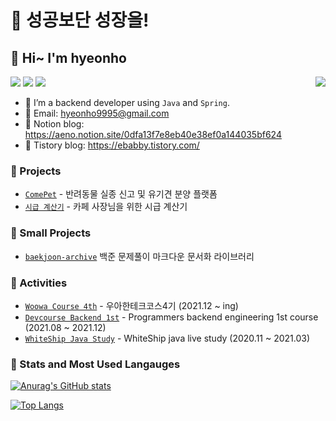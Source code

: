 # 🌟 성공보단 성장을!
## 🤗 Hi~ I'm hyeonho

<p align="left">
  <img align="right" src="https://hits.seeyoufarm.com/api/count/incr/badge.svg?url=https%3A%2F%2Fgithub.com%2Fyhh1056&count_bg=%234CBC64&title_bg=%23555555&icon=&icon_color=%23E7E7E7&title=hits&edge_flat=false"/>
  <img src="https://img.shields.io/badge/Java-008FBC?style=flat-square&logo=Java&logoColor=white"/></a>
  <img src="https://img.shields.io/badge/Spring Boot-64C931?style=flat-square&logo=Spring-Boot&logoColor=white"/></a>
  <img src="https://img.shields.io/badge/Git-F05032?style=flat-square&logo=Git&logoColor=white"/>
</p>
  
- 🌱 I’m a backend developer using `Java` and `Spring`.
- 📧 Email: hyeonho9995@gmail.com
- 📝 Notion blog: https://aeno.notion.site/0dfa13f7e8eb40e38ef0a144035bf624
- 📝 Tistory blog: https://ebabby.tistory.com/


### 📃 Projects
- [`ComePet`](https://github.com/prgrms-web-devcourse/Team_i6_comepet_BE) - 반려동물 실종 신고 및 유기견 분양 플랫폼
- [`시급 계산기`](https://github.com/yhh1056/cafe-member) - 카페 사장님을 위한 시급 계산기

### 📑 Small Projects
- [`baekjoon-archive`](https://github.com/yhh1056/baekjoon-archive) 백준 문제풀이 마크다운 문서화 라이브러리

### 🚀 Activities  
- [`Woowa Course 4th`](https://woowacourse.github.io/) - 우아한테크코스4기 (2021.12 ~ ing)
- [`Devcourse Backend 1st`](https://programmers.co.kr/learn/courses/12177) - Programmers backend engineering 1st course (2021.08 ~ 2021.12)
- [`WhiteShip Java Study`](https://github.com/whiteship/live-study) - WhiteShip java live study (2020.11 ~ 2021.03)



### 👣 Stats and Most Used Langauges



<!-- ![header](https://capsule-render.vercel.app/api?type=waving&color=FEE&height=300&section=header&text=Hello%20Aeno%20World!!!&fontSize=90&animation=fadeIn) -->



<!-- [![](https://raw.githubusercontent.com/yhh1056/yhh1056/main/profile-summary-card-output/monokai/0-profile-details.svg)](https://github.com/vn7n24fzkq/github-profile-summary-cards)
[![](https://raw.githubusercontent.com/yhh1056/yhh1056/main/profile-summary-card-output/monokai/1-repos-per-language.svg)](https://github.com/vn7n24fzkq/github-profile-summary-cards) [![](https://raw.githubusercontent.com/yhh1056/yhh1056/main/profile-summary-card-output/monokai/2-most-commit-language.svg)](https://github.com/vn7n24fzkq/github-profile-summary-cards)
[![](https://raw.githubusercontent.com/yhh1056/yhh1056/main/profile-summary-card-output/monokai/3-stats.svg)](https://github.com/vn7n24fzkq/github-profile-summary-cards) [![](https://raw.githubusercontent.com/yhh1056/yhh1056/main/profile-summary-card-output/monokai/4-productive-time.svg)](https://github.com/vn7n24fzkq/github-profile-summary-cards)
 -->


[![Anurag's GitHub stats](https://github-readme-stats.vercel.app/api?username=yhh1056&count_private=true&theme=darcula)
](https://github.com/anuraghazra/github-readme-stats)


[![Top Langs](https://github-readme-stats.vercel.app/api/top-langs/?username=yhh1056&theme=darcula&layout=compact)](https://github.com/anuraghazra/github-readme-stats)

